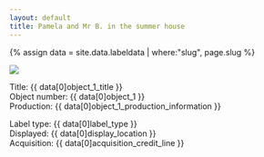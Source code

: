 ```yaml
---
layout: default
title: Pamela and Mr B. in the summer house
---
```

{% assign data = site.data.labeldata | where:"slug", page.slug %}
<!-- {{ data }} -->
<img src="{{ data[0]object_1_cover_image }}" class="img-fluid"/>
<p>
Title: {{ data[0]object_1_title }} <br />
Object number: {{ data[0]object_1 }}<br />
Production: {{ data[0]object_1_production_information }}<br />

Label type: {{ data[0]label_type }} <br />
Displayed: {{ data[0]display_location }}<br />
Acquisition: {{ data[0]acquisition_credit_line }}<br />
</p>
